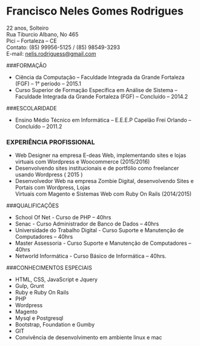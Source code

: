 # Francisco Neles Gomes Rodrigues
22 anos, Solteiro <br />
Rua Tiburcio Albano, No 465<br />
Pici – Fortaleza – CE<br />
Contato: (85) 99956-5125 / (85) 98549-3293 <br />
E-mail: nelis.rodriguess@gmail.com<br />

###FORMAÇÃO
* Ciência da Computação – Faculdade Integrada da Grande Fortaleza (FGF) – 1° período – 2015.1<br />
* Curso Superior de Formação Específica em Análise de Sistema – Faculdade Integrada da Grande Fortaleza (FGF) – Concluído – 2014.2<br />

###ESCOLARIDADE
* Ensino Médio Técnico em Informática – E.E.E.P Capelão Frei Orlando – Concluído – 2011.2 <br />
### EXPERIÊNCIA PROFISSIONAL
* Web Designer na empresa E-deas Web, implementando sites e lojas virtuais com Wordpress e Woocommerce (2015/2016)<br />
* Desenvolvendo sites institucionais e de portfólio como freelancer usando Wordpress ( 2015 )<br />
* Desenvolvedor Web na empresa Zombie Digital, desenvolvendo Sites e Portais com Wordpress, Lojas<br />
Virtuais com Magento e Sistemas Web com Ruby On Rails (2014/2015)<br />

###QUALIFICAÇÕES
* School Of Net - Curso de PHP – 40hrs<br />
* Senac - Curso Administrador de Banco de Dados – 40hrs<br />
* Universidade do Trabalho Digital - Curso Suporte e Manutenção de Computadores – 40hrs<br />
* Master Assessoria - Curso Suporte e Manutenção de Computadores – 40hrs<br />
* Networld Informática - Curso Básico de Informática – 40hrs.<br />

###CONHECIMENTOS ESPECIAIS
* HTML, CSS, JavaScript e Jquery<br />
* Gulp, Grunt<br />
* Ruby e Ruby On Rails<br />
* PHP<br />
* Wordpress<br />
* Magento<br />
* Mysql e Postgresql<br />
* Bootstrap, Foundation e Gumby<br />
* GIT<br />
* Convivência de desenvolvimento em ambiente linux e mac <br />
